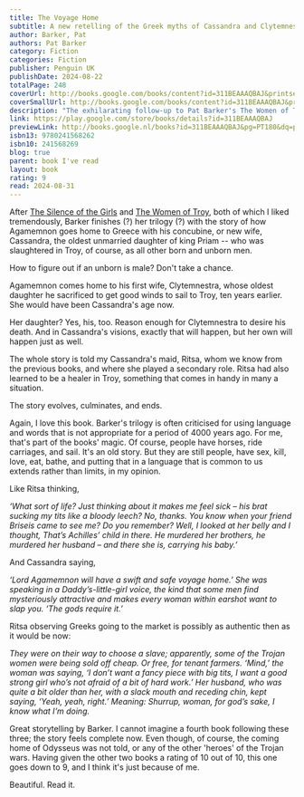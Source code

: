 ```yaml
---
title: The Voyage Home
subtitle: A new retelling of the Greek myths of Cassandra and Clytemnestra, from the author of The Silence of the Girls and The Women of Troy
author: Barker, Pat
authors: Pat Barker
category: Fiction
categories: Fiction
publisher: Penguin UK
publishDate: 2024-08-22
totalPage: 248
coverUrl: http://books.google.com/books/content?id=311BEAAAQBAJ&printsec=frontcover&img=1&zoom=1&edge=curl&source=gbs_api
coverSmallUrl: http://books.google.com/books/content?id=311BEAAAQBAJ&printsec=frontcover&img=1&zoom=5&edge=curl&source=gbs_api
description: "The exhilarating follow-up to Pat Barker's The Women of Troy and The Silence of the Girls After ten blood-filled years, the war is over. Troy lies in smoking ruins as the victorious Greeks fill their ships with the spoils of battle. Alongside the treasures looted are the many Trojan women captured by the Greeks – among them the legendary prophetess Cassandra, and her watchful maid, Ritsa. Enslaved as concubine – war-wife – to King Agamemnon, Cassandra is plagued by visions of his death – and her own – while Ritsa is forced to bear witness to both Cassandra’s frenzies and the horrors to come. Meanwhile, awaiting the fleet’s return is Queen Clytemnestra, vengeful wife of Agamemnon. Heart-shattered by her husband’s choice to sacrifice their eldest daughter to the gods in exchange for a fair wind to Troy, she has spent this long decade plotting retribution, in a palace haunted by child-ghosts. As one wife journeys toward the other, united by the vision of Agamemnon’s death, one thing is certain: this long-awaited homecoming will change everyone’s fates forever. ‘The queen of literary historical fiction, Barker is an unflinching guide for a trip across ancient Greece’ National Geographic ‘In her thrilling retelling of the stories of Cassandra and Clytemnestra, Barker conjures up a world stained by the grief of mothers and daughters. Agamemnon’s palace is the stuff of nightmares, a world of suspicion and fear, plagued by the ghosts of innocents’ Paula Hawkins 'You go to her for plain truths, a driving storyline and a clear eye, steadily facing the history of our world' Guardian"
link: https://play.google.com/store/books/details?id=311BEAAAQBAJ
previewLink: http://books.google.nl/books?id=311BEAAAQBAJ&pg=PT180&dq=pat+barker+the+journey+home&hl=&as_pt=BOOKS&cd=1&source=gbs_api
isbn13: 9780241568262
isbn10: 241568269
blog: true
parent: book I've read
layout: book
rating: 9
read: 2024-08-31
---
```

  
After [The Silence of the Girls](./Pat%20Barker,%20The%20Silence%20of%20the%20Girls.md) and [The Women of Troy](./Pat%20Barker,%20The%20Women%20of%20Troy.md), both of which I liked tremendously, Barker finishes (?) her trilogy (?) with the story of how Agamemnon goes home to Greece with his concubine, or new wife, Cassandra, the oldest unmarried daughter of king Priam -- who was slaughtered in Troy, of course, as all other born and unborn men.  
  
How to figure out if an unborn is male?  Don't take a chance.  
  
Agamemnon comes home to his first wife, Clytemnestra, whose oldest daughter he sacrificed to get good winds to sail to Troy, ten years earlier.  She would have been Cassandra's age now.  
  
Her daughter?  Yes, his, too.  Reason enough for Clytemnestra to desire his death.  And in Cassandra's visions, exactly that will happen, but her own will happen just as well.    
  
The whole story is told my Cassandra's maid, Ritsa, whom we know from the previous books, and where she played a secondary role.  Ritsa had also learned to be a healer in Troy, something that comes in handy in many a situation.  
  
The story evolves, culminates, and ends.  
  
Again, I love this book.  Barker's trilogy is often criticised for using language and words that is not appropriate for a period of 4000 years ago.  For me, that's part of the books' magic.  Of course, people have horses, ride carriages, and sail.  It's an old story.  But they are still people, have sex, kill, love, eat, bathe, and putting that in a language that is common to us extends rather than limits, in my opinion.  
  
Like Ritsa thinking,  
  
_‘What sort of life? Just thinking about it makes me feel sick – his brat sucking my tits like a bloody leech? No, thanks. You know when your friend Briseis came to see me? Do you remember? Well, I looked at her belly and I thought, That’s Achilles’ child in there. He murdered her brothers, he murdered her husband – and there she is, carrying his baby.’_  
  
And Cassandra saying,   
  
_‘Lord Agamemnon will have a swift and safe voyage home.’ She was speaking in a Daddy’s-little-girl voice, the kind that some men find mysteriously attractive and makes every woman within earshot want to slap you. ‘The gods require it.’_  
  
Ritsa observing Greeks going to the market is possibly as authentic then as it would be now:  
  
_They were on their way to choose a slave; apparently, some of the Trojan women were being sold off cheap. Or free, for tenant farmers. ‘Mind,’ the woman was saying, ‘I don’t want a fancy piece with big tits, I want a good strong girl who’s not afraid of a bit of hard work.’ Her husband, who was quite a bit older than her, with a slack mouth and receding chin, kept saying, ‘Yeah, yeah, right.’ Meaning: Shurrup, woman, for god’s sake, I know what I’m doing._  
  
Great storytelling by Barker.  I cannot imagine a fourth book following these three; the story feels complete now.  Even though, of course, the coming home of Odysseus was not told, or any of the other 'heroes' of the Trojan wars.  Having given the other two books a rating of 10 out of 10, this one goes down to 9, and I think it's just because of me.  
  
Beautiful.  Read it.